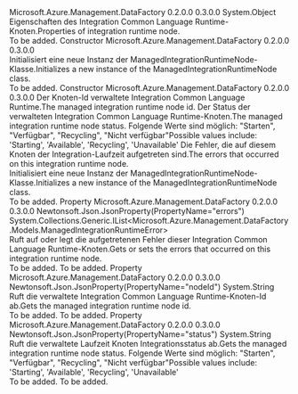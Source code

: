 <Type Name="ManagedIntegrationRuntimeNode" FullName="Microsoft.Azure.Management.DataFactory.Models.ManagedIntegrationRuntimeNode">
  <TypeSignature Language="C#" Value="public class ManagedIntegrationRuntimeNode" />
  <TypeSignature Language="ILAsm" Value=".class public auto ansi beforefieldinit ManagedIntegrationRuntimeNode extends System.Object" />
  <TypeSignature Language="DocId" Value="T:Microsoft.Azure.Management.DataFactory.Models.ManagedIntegrationRuntimeNode" />
  <TypeSignature Language="VB.NET" Value="Public Class ManagedIntegrationRuntimeNode" />
  <TypeSignature Language="F#" Value="type ManagedIntegrationRuntimeNode = class" />
  <AssemblyInfo>
    <AssemblyName>Microsoft.Azure.Management.DataFactory</AssemblyName>
    <AssemblyVersion>0.2.0.0</AssemblyVersion>
    <AssemblyVersion>0.3.0.0</AssemblyVersion>
  </AssemblyInfo>
  <Base>
    <BaseTypeName>System.Object</BaseTypeName>
  </Base>
  <Interfaces />
  <Docs>
    <summary>
            <span data-ttu-id="dd2a5-101">Eigenschaften des Integration Common Language Runtime-Knoten.</span><span class="sxs-lookup"><span data-stu-id="dd2a5-101">Properties of integration runtime node.</span></span>
            </summary>
    <remarks>To be added.</remarks>
  </Docs>
  <Members>
    <Member MemberName=".ctor">
      <MemberSignature Language="C#" Value="public ManagedIntegrationRuntimeNode ();" />
      <MemberSignature Language="ILAsm" Value=".method public hidebysig specialname rtspecialname instance void .ctor() cil managed" />
      <MemberSignature Language="DocId" Value="M:Microsoft.Azure.Management.DataFactory.Models.ManagedIntegrationRuntimeNode.#ctor" />
      <MemberSignature Language="VB.NET" Value="Public Sub New ()" />
      <MemberType>Constructor</MemberType>
      <AssemblyInfo>
        <AssemblyName>Microsoft.Azure.Management.DataFactory</AssemblyName>
        <AssemblyVersion>0.2.0.0</AssemblyVersion>
        <AssemblyVersion>0.3.0.0</AssemblyVersion>
      </AssemblyInfo>
      <Parameters />
      <Docs>
        <summary>
            <span data-ttu-id="dd2a5-102">Initialisiert eine neue Instanz der ManagedIntegrationRuntimeNode-Klasse.</span><span class="sxs-lookup"><span data-stu-id="dd2a5-102">Initializes a new instance of the ManagedIntegrationRuntimeNode class.</span></span>
            </summary>
        <remarks>To be added.</remarks>
      </Docs>
    </Member>
    <Member MemberName=".ctor">
      <MemberSignature Language="C#" Value="public ManagedIntegrationRuntimeNode (string nodeId = null, string status = null, System.Collections.Generic.IList&lt;Microsoft.Azure.Management.DataFactory.Models.ManagedIntegrationRuntimeError&gt; errors = null);" />
      <MemberSignature Language="ILAsm" Value=".method public hidebysig specialname rtspecialname instance void .ctor(string nodeId, string status, class System.Collections.Generic.IList`1&lt;class Microsoft.Azure.Management.DataFactory.Models.ManagedIntegrationRuntimeError&gt; errors) cil managed" />
      <MemberSignature Language="DocId" Value="M:Microsoft.Azure.Management.DataFactory.Models.ManagedIntegrationRuntimeNode.#ctor(System.String,System.String,System.Collections.Generic.IList{Microsoft.Azure.Management.DataFactory.Models.ManagedIntegrationRuntimeError})" />
      <MemberSignature Language="VB.NET" Value="Public Sub New (Optional nodeId As String = null, Optional status As String = null, Optional errors As IList(Of ManagedIntegrationRuntimeError) = null)" />
      <MemberSignature Language="F#" Value="new Microsoft.Azure.Management.DataFactory.Models.ManagedIntegrationRuntimeNode : string * string * System.Collections.Generic.IList&lt;Microsoft.Azure.Management.DataFactory.Models.ManagedIntegrationRuntimeError&gt; -&gt; Microsoft.Azure.Management.DataFactory.Models.ManagedIntegrationRuntimeNode" Usage="new Microsoft.Azure.Management.DataFactory.Models.ManagedIntegrationRuntimeNode (nodeId, status, errors)" />
      <MemberType>Constructor</MemberType>
      <AssemblyInfo>
        <AssemblyName>Microsoft.Azure.Management.DataFactory</AssemblyName>
        <AssemblyVersion>0.2.0.0</AssemblyVersion>
        <AssemblyVersion>0.3.0.0</AssemblyVersion>
      </AssemblyInfo>
      <Parameters>
        <Parameter Name="nodeId" Type="System.String" />
        <Parameter Name="status" Type="System.String" />
        <Parameter Name="errors" Type="System.Collections.Generic.IList&lt;Microsoft.Azure.Management.DataFactory.Models.ManagedIntegrationRuntimeError&gt;" />
      </Parameters>
      <Docs>
        <param name="nodeId"><span data-ttu-id="dd2a5-103">Der Knoten-Id verwaltete Integration Common Language Runtime.</span><span class="sxs-lookup"><span data-stu-id="dd2a5-103">The managed integration runtime node id.</span></span></param>
        <param name="status"><span data-ttu-id="dd2a5-104">Der Status der verwalteten Integration Common Language Runtime-Knoten.</span><span class="sxs-lookup"><span data-stu-id="dd2a5-104">The managed integration runtime node status.</span></span>
            <span data-ttu-id="dd2a5-105">Folgende Werte sind möglich: "Starten", "Verfügbar", "Recycling", "Nicht verfügbar"</span><span class="sxs-lookup"><span data-stu-id="dd2a5-105">Possible values include: 'Starting', 'Available', 'Recycling', 'Unavailable'</span></span></param>
        <param name="errors"><span data-ttu-id="dd2a5-106">Die Fehler, die auf diesem Knoten der Integration-Laufzeit aufgetreten sind.</span><span class="sxs-lookup"><span data-stu-id="dd2a5-106">The errors that occurred on this integration runtime node.</span></span></param>
        <summary>
            <span data-ttu-id="dd2a5-107">Initialisiert eine neue Instanz der ManagedIntegrationRuntimeNode-Klasse.</span><span class="sxs-lookup"><span data-stu-id="dd2a5-107">Initializes a new instance of the ManagedIntegrationRuntimeNode class.</span></span>
            </summary>
        <remarks>To be added.</remarks>
      </Docs>
    </Member>
    <Member MemberName="Errors">
      <MemberSignature Language="C#" Value="public System.Collections.Generic.IList&lt;Microsoft.Azure.Management.DataFactory.Models.ManagedIntegrationRuntimeError&gt; Errors { get; set; }" />
      <MemberSignature Language="ILAsm" Value=".property instance class System.Collections.Generic.IList`1&lt;class Microsoft.Azure.Management.DataFactory.Models.ManagedIntegrationRuntimeError&gt; Errors" />
      <MemberSignature Language="DocId" Value="P:Microsoft.Azure.Management.DataFactory.Models.ManagedIntegrationRuntimeNode.Errors" />
      <MemberSignature Language="VB.NET" Value="Public Property Errors As IList(Of ManagedIntegrationRuntimeError)" />
      <MemberSignature Language="F#" Value="member this.Errors : System.Collections.Generic.IList&lt;Microsoft.Azure.Management.DataFactory.Models.ManagedIntegrationRuntimeError&gt; with get, set" Usage="Microsoft.Azure.Management.DataFactory.Models.ManagedIntegrationRuntimeNode.Errors" />
      <MemberType>Property</MemberType>
      <AssemblyInfo>
        <AssemblyName>Microsoft.Azure.Management.DataFactory</AssemblyName>
        <AssemblyVersion>0.2.0.0</AssemblyVersion>
        <AssemblyVersion>0.3.0.0</AssemblyVersion>
      </AssemblyInfo>
      <Attributes>
        <Attribute>
          <AttributeName>Newtonsoft.Json.JsonProperty(PropertyName="errors")</AttributeName>
        </Attribute>
      </Attributes>
      <ReturnValue>
        <ReturnType>System.Collections.Generic.IList&lt;Microsoft.Azure.Management.DataFactory.Models.ManagedIntegrationRuntimeError&gt;</ReturnType>
      </ReturnValue>
      <Docs>
        <summary>
            <span data-ttu-id="dd2a5-108">Ruft auf oder legt die aufgetretenen Fehler dieser Integration Common Language Runtime-Knoten.</span><span class="sxs-lookup"><span data-stu-id="dd2a5-108">Gets or sets the errors that occurred on this integration runtime node.</span></span>
            </summary>
        <value>To be added.</value>
        <remarks>To be added.</remarks>
      </Docs>
    </Member>
    <Member MemberName="NodeId">
      <MemberSignature Language="C#" Value="public string NodeId { get; }" />
      <MemberSignature Language="ILAsm" Value=".property instance string NodeId" />
      <MemberSignature Language="DocId" Value="P:Microsoft.Azure.Management.DataFactory.Models.ManagedIntegrationRuntimeNode.NodeId" />
      <MemberSignature Language="VB.NET" Value="Public ReadOnly Property NodeId As String" />
      <MemberSignature Language="F#" Value="member this.NodeId : string" Usage="Microsoft.Azure.Management.DataFactory.Models.ManagedIntegrationRuntimeNode.NodeId" />
      <MemberType>Property</MemberType>
      <AssemblyInfo>
        <AssemblyName>Microsoft.Azure.Management.DataFactory</AssemblyName>
        <AssemblyVersion>0.2.0.0</AssemblyVersion>
        <AssemblyVersion>0.3.0.0</AssemblyVersion>
      </AssemblyInfo>
      <Attributes>
        <Attribute>
          <AttributeName>Newtonsoft.Json.JsonProperty(PropertyName="nodeId")</AttributeName>
        </Attribute>
      </Attributes>
      <ReturnValue>
        <ReturnType>System.String</ReturnType>
      </ReturnValue>
      <Docs>
        <summary>
            <span data-ttu-id="dd2a5-109">Ruft die verwaltete Integration Common Language Runtime-Knoten-Id ab.</span><span class="sxs-lookup"><span data-stu-id="dd2a5-109">Gets the managed integration runtime node id.</span></span>
            </summary>
        <value>To be added.</value>
        <remarks>To be added.</remarks>
      </Docs>
    </Member>
    <Member MemberName="Status">
      <MemberSignature Language="C#" Value="public string Status { get; }" />
      <MemberSignature Language="ILAsm" Value=".property instance string Status" />
      <MemberSignature Language="DocId" Value="P:Microsoft.Azure.Management.DataFactory.Models.ManagedIntegrationRuntimeNode.Status" />
      <MemberSignature Language="VB.NET" Value="Public ReadOnly Property Status As String" />
      <MemberSignature Language="F#" Value="member this.Status : string" Usage="Microsoft.Azure.Management.DataFactory.Models.ManagedIntegrationRuntimeNode.Status" />
      <MemberType>Property</MemberType>
      <AssemblyInfo>
        <AssemblyName>Microsoft.Azure.Management.DataFactory</AssemblyName>
        <AssemblyVersion>0.2.0.0</AssemblyVersion>
        <AssemblyVersion>0.3.0.0</AssemblyVersion>
      </AssemblyInfo>
      <Attributes>
        <Attribute>
          <AttributeName>Newtonsoft.Json.JsonProperty(PropertyName="status")</AttributeName>
        </Attribute>
      </Attributes>
      <ReturnValue>
        <ReturnType>System.String</ReturnType>
      </ReturnValue>
      <Docs>
        <summary>
            <span data-ttu-id="dd2a5-110">Ruft die verwaltete Laufzeit Knoten Integrationsstatus ab.</span><span class="sxs-lookup"><span data-stu-id="dd2a5-110">Gets the managed integration runtime node status.</span></span> <span data-ttu-id="dd2a5-111">Folgende Werte sind möglich: "Starten", "Verfügbar", "Recycling", "Nicht verfügbar"</span><span class="sxs-lookup"><span data-stu-id="dd2a5-111">Possible values include: 'Starting', 'Available', 'Recycling', 'Unavailable'</span></span>
            </summary>
        <value>To be added.</value>
        <remarks>To be added.</remarks>
      </Docs>
    </Member>
  </Members>
</Type>
